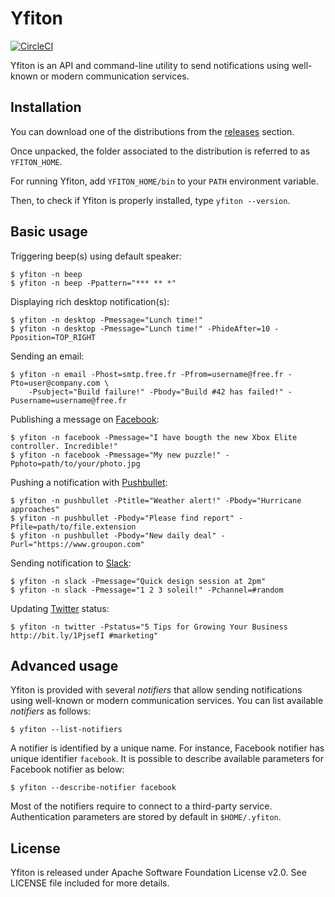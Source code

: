 # Yfiton

[![CircleCI](https://circleci.com/gh/yfiton/yfiton.svg?style=shield)](https://circleci.com/gh/yfiton/yfiton)

Yfiton is an API and command-line utility to send notifications using well-known or modern communication services.

## Installation

You can download one of the distributions from the [releases](https://github.com/yfiton/yfiton/releases/latest) section.

Once unpacked, the folder associated to the distribution is referred to as `YFITON_HOME`.

For running Yfiton, add `YFITON_HOME/bin` to your `PATH` environment variable.

Then, to check if Yfiton is properly installed, type `yfiton --version`.

## Basic usage

Triggering beep(s) using default speaker:
```
$ yfiton -n beep
$ yfiton -n beep -Ppattern="*** ** *"
```

Displaying rich desktop notification(s):
```
$ yfiton -n desktop -Pmessage="Lunch time!"
$ yfiton -n desktop -Pmessage="Lunch time!" -PhideAfter=10 -Pposition=TOP_RIGHT
```

Sending an email:
```
$ yfiton -n email -Phost=smtp.free.fr -Pfrom=username@free.fr -Pto=user@company.com \
    -Psubject="Build failure!" -Pbody="Build #42 has failed!" -Pusername=username@free.fr
```

Publishing a message on [Facebook](https://www.facebook.com):
```
$ yfiton -n facebook -Pmessage="I have bougth the new Xbox Elite controller. Incredible!"
$ yfiton -n facebook -Pmessage="My new puzzle!" -Pphoto=path/to/your/photo.jpg
```

Pushing a notification with [Pushbullet](https://www.pushbullet.com):
```
$ yfiton -n pushbullet -Ptitle="Weather alert!" -Pbody="Hurricane approaches"
$ yfiton -n pushbullet -Pbody="Please find report" -Pfile=path/to/file.extension
$ yfiton -n pushbullet -Pbody="New daily deal" -Purl="https://www.groupon.com"
```

Sending notification to [Slack](https://slack.com):
```
$ yfiton -n slack -Pmessage="Quick design session at 2pm"
$ yfiton -n slack -Pmessage="1 2 3 soleil!" -Pchannel=#random
```

Updating [Twitter](https://twitter.com) status:
```
$ yfiton -n twitter -Pstatus="5 Tips for Growing Your Business http://bit.ly/1PjsefI #marketing"
```
## Advanced usage

Yfiton is provided with several _notifiers_ that allow sending notifications using well-known or modern communication services. 
You can list available _notifiers_ as follows:

    $ yfiton --list-notifiers

A notifier is identified by a unique name. For instance, Facebook notifier has unique identifier `facebook`. It is possible to describe available parameters for Facebook notifier as below:

    $ yfiton --describe-notifier facebook

Most of the notifiers require to connect to a third-party service. Authentication parameters are stored by default in `$HOME/.yfiton`.

## License

Yfiton is released under Apache Software Foundation License v2.0. See LICENSE file included for more details.
